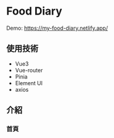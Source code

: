 # Food Diary 
Demo: https://my-food-diary.netlify.app/

## 使用技術
- Vue3
- Vue-router
- Pinia
- Element UI
- axios

## 介紹
### 首頁



